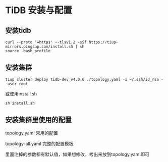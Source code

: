 # TiDB 安装与配置

## 安装tidb
```shell
curl --proto '=https' --tlsv1.2 -sSf https://tiup-mirrors.pingcap.com/install.sh | sh
source .bash_profile
```

## 安装集群
```shell
tiup cluster deploy tidb-dev v4.0.6 ./topology.yaml -i ~/.ssh/id_rsa --user root
```
或使用install.sh
```shell
sh install.sh
```

## 安装集群里使用的配置
topology.yaml 常用的配置

topology-all.yaml 完整的配置模板

里面注掉的参数都有默认值，如果想修改，考出来放到topology.yaml即可